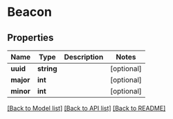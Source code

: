# Beacon

## Properties
Name | Type | Description | Notes
------------ | ------------- | ------------- | -------------
**uuid** | **string** |  | [optional] 
**major** | **int** |  | [optional] 
**minor** | **int** |  | [optional] 

[[Back to Model list]](../README.md#documentation-for-models) [[Back to API list]](../README.md#documentation-for-api-endpoints) [[Back to README]](../README.md)


